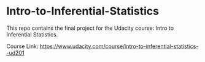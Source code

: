# Intro-to-Inferential-Statistics
This repo contains the final project for the Udacity course: Intro to Inferential Statistics.

Course Link: https://www.udacity.com/course/intro-to-inferential-statistics--ud201
